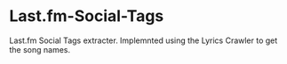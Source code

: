# Last.fm-Social-Tags
Last.fm Social Tags extracter. Implemnted using the Lyrics Crawler to get the song names.
